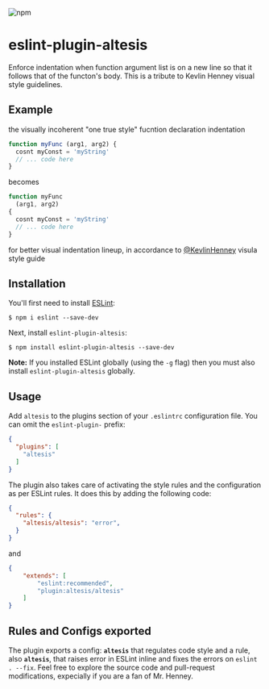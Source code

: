 ![npm](https://img.shields.io/npm/v/eslint-plugin-altesis.svg?color=green&label=npm%20eslint-plugin-altesis&logo=eslint-plugin-altesis&style=flat-square)

# eslint-plugin-altesis

Enforce indentation when function argument list is on a new line so that it follows that of the functon's body.
This is a tribute to Kevlin Henney visual style guidelines.

## Example

the visually incoherent "one true style" fucntion declaration indentation
```javascript
function myFunc (arg1, arg2) {
  cosnt myConst = 'myString'
  // ... code here
}
```
becomes
```javascript
function myFunc
  (arg1, arg2)
{
  cosnt myConst = 'myString'
  // ... code here
}
```
for better visual indentation lineup, in accordance to [@KevlinHenney](https://twitter.com/KevlinHenney) visula style guide


## Installation

You'll first need to install [ESLint](http://eslint.org):

```
$ npm i eslint --save-dev
```

Next, install `eslint-plugin-altesis`:

```
$ npm install eslint-plugin-altesis --save-dev
```

**Note:** If you installed ESLint globally (using the `-g` flag) then you must also install `eslint-plugin-altesis` globally.

## Usage

Add `altesis` to the plugins section of your `.eslintrc` configuration file. You can omit the `eslint-plugin-` prefix:

```json
{
  "plugins": [
    "altesis"
  ]
}
```

The plugin also takes care of activating the style rules and the configuration as per ESLint rules.
It does this by adding the following code:

```json
{
  "rules": {
    "altesis/altesis": "error",
  }
}
```

and

```json
{
    "extends": [
        "eslint:recommended",
        "plugin:altesis/altesis"
    ]
}
```


## Rules and Configs exported

The plugin exports a config: **`altesis`** that regulates code style and a rule, also **`altesis`**, that raises error in ESLint inline and fixes the errors on `eslint . --fix`.
Feel free to explore the source code and pull-request modifications, expecially if you are a fan of Mr. Henney.
